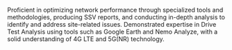 Proficient in optimizing network performance through specialized tools and methodologies, 
producing SSV reports, and conducting in-depth analysis to identify and address site-related issues. 
Demonstrated expertise in Drive Test Analysis using tools such as Google Earth and Nemo Analyze, with a 
solid understanding of 4G LTE and 5G(NR) technology.

<!---
zuhairahzolkaply/zuhairahzolkaply is a ✨ special ✨ repository because its `README.md` (this file) appears on your GitHub profile.
You can click the Preview link to take a look at your changes.
--->
